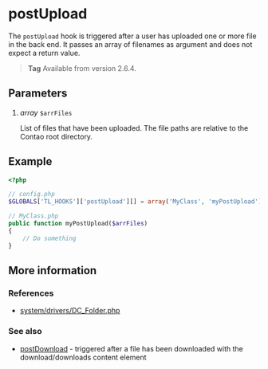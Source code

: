 # postUpload

The `postUpload` hook is triggered after a user has uploaded one or more file in
the back end. It passes an array of filenames as argument and does not expect
a return value.

> **Tag** Available from version 2.6.4.


## Parameters

1. *array* `$arrFiles`

    List of files that have been uploaded. The file paths are relative to the
    Contao root directory.


## Example

```php
<?php

// config.php
$GLOBALS['TL_HOOKS']['postUpload'][] = array('MyClass', 'myPostUpload');

// MyClass.php
public function myPostUpload($arrFiles)
{
    // Do something
}
```


## More information


### References

- [system/drivers/DC_Folder.php](https://github.com/contao/core/blob/2.11.7/system/drivers/DC_Folder.php#L735)


### See also

- [postDownload](postDownload.md) - triggered after a file has been downloaded with the download/downloads content element
